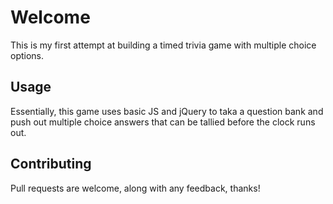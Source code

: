 # Welcome
This is my first attempt at building a timed trivia game with multiple choice options.

## Usage
Essentially, this game uses basic JS and jQuery to taka a question bank and push out multiple choice answers that can be tallied before the clock runs out.

## Contributing
Pull requests are welcome, along with any feedback, thanks!
